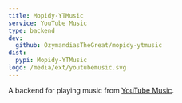 ```yaml
---
title: Mopidy-YTMusic
service: YouTube Music
type: backend
dev:
  github: OzymandiasTheGreat/mopidy-ytmusic
dist:
  pypi: Mopidy-YTMusic
logo: /media/ext/youtubemusic.svg
---
```


A backend for playing music from
[YouTube Music](https://music.youtube.com/).

